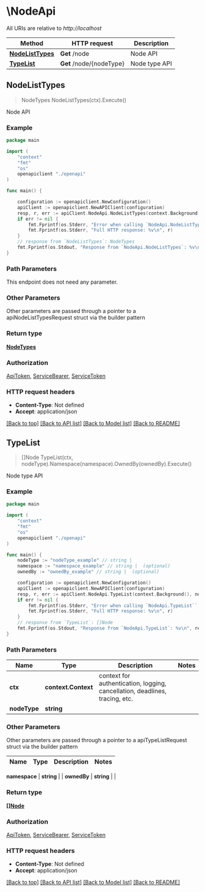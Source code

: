 # \NodeApi

All URIs are relative to *http://localhost*

Method | HTTP request | Description
------------- | ------------- | -------------
[**NodeListTypes**](NodeApi.md#NodeListTypes) | **Get** /node | Node API
[**TypeList**](NodeApi.md#TypeList) | **Get** /node/{nodeType} | Node type API



## NodeListTypes

> NodeTypes NodeListTypes(ctx).Execute()

Node API



### Example

```go
package main

import (
    "context"
    "fmt"
    "os"
    openapiclient "./openapi"
)

func main() {

    configuration := openapiclient.NewConfiguration()
    apiClient := openapiclient.NewAPIClient(configuration)
    resp, r, err := apiClient.NodeApi.NodeListTypes(context.Background()).Execute()
    if err != nil {
        fmt.Fprintf(os.Stderr, "Error when calling `NodeApi.NodeListTypes``: %v\n", err)
        fmt.Fprintf(os.Stderr, "Full HTTP response: %v\n", r)
    }
    // response from `NodeListTypes`: NodeTypes
    fmt.Fprintf(os.Stdout, "Response from `NodeApi.NodeListTypes`: %v\n", resp)
}
```

### Path Parameters

This endpoint does not need any parameter.

### Other Parameters

Other parameters are passed through a pointer to a apiNodeListTypesRequest struct via the builder pattern


### Return type

[**NodeTypes**](NodeTypes.md)

### Authorization

[ApiToken](../README.md#ApiToken), [ServiceBearer](../README.md#ServiceBearer), [ServiceToken](../README.md#ServiceToken)

### HTTP request headers

- **Content-Type**: Not defined
- **Accept**: application/json

[[Back to top]](#) [[Back to API list]](../README.md#documentation-for-api-endpoints)
[[Back to Model list]](../README.md#documentation-for-models)
[[Back to README]](../README.md)


## TypeList

> []Node TypeList(ctx, nodeType).Namespace(namespace).OwnedBy(ownedBy).Execute()

Node type API



### Example

```go
package main

import (
    "context"
    "fmt"
    "os"
    openapiclient "./openapi"
)

func main() {
    nodeType := "nodeType_example" // string | 
    namespace := "namespace_example" // string |  (optional)
    ownedBy := "ownedBy_example" // string |  (optional)

    configuration := openapiclient.NewConfiguration()
    apiClient := openapiclient.NewAPIClient(configuration)
    resp, r, err := apiClient.NodeApi.TypeList(context.Background(), nodeType).Namespace(namespace).OwnedBy(ownedBy).Execute()
    if err != nil {
        fmt.Fprintf(os.Stderr, "Error when calling `NodeApi.TypeList``: %v\n", err)
        fmt.Fprintf(os.Stderr, "Full HTTP response: %v\n", r)
    }
    // response from `TypeList`: []Node
    fmt.Fprintf(os.Stdout, "Response from `NodeApi.TypeList`: %v\n", resp)
}
```

### Path Parameters


Name | Type | Description  | Notes
------------- | ------------- | ------------- | -------------
**ctx** | **context.Context** | context for authentication, logging, cancellation, deadlines, tracing, etc.
**nodeType** | **string** |  | 

### Other Parameters

Other parameters are passed through a pointer to a apiTypeListRequest struct via the builder pattern


Name | Type | Description  | Notes
------------- | ------------- | ------------- | -------------

 **namespace** | **string** |  | 
 **ownedBy** | **string** |  | 

### Return type

[**[]Node**](Node.md)

### Authorization

[ApiToken](../README.md#ApiToken), [ServiceBearer](../README.md#ServiceBearer), [ServiceToken](../README.md#ServiceToken)

### HTTP request headers

- **Content-Type**: Not defined
- **Accept**: application/json

[[Back to top]](#) [[Back to API list]](../README.md#documentation-for-api-endpoints)
[[Back to Model list]](../README.md#documentation-for-models)
[[Back to README]](../README.md)

